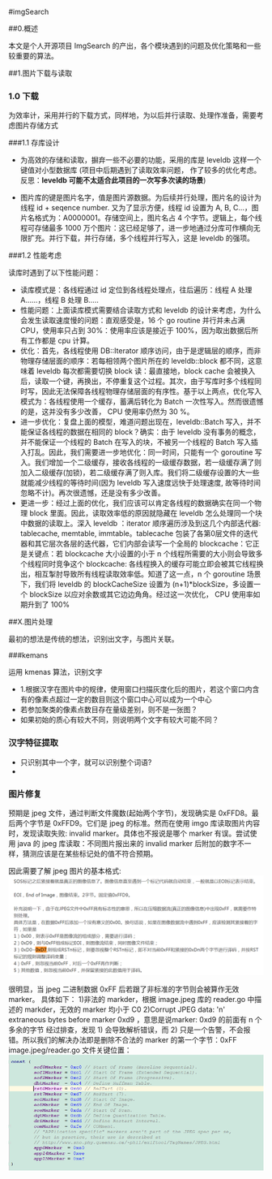 #imgSearch 

##0.概述

本文是个人开源项目 ImgSearch 的产出，各个模块遇到的问题及优化策略和一些较重要的算法。



##1.图片下载与读取

### 1.0 下载

为效率计，采用并行的下载方式，同样地，为以后并行读取、处理作准备，需要考虑图片存储方式

###1.1 存库设计

- 为高效的存储和读取，摒弃一些不必要的功能，采用的库是 leveldb 这样一个键值对小型数据库 (项目中后期遇到了读取效率问题， 作了较多的优化考虑。反思：**leveldb 可能不太适合此项目的一次写多次读的场景**) 

- 图片库的键是图片名字，值是图片源数据。为后续并行处理，图片名的设计为线程 id + seqence number. 又为了显示方便，线程 id 设置为 A, B, C...，图片名格式为：A0000001。存储空间上，图片名占 4 个字节。逻辑上，每个线程可存储最多 1000 万个图片：这已经足够了，进一步地通过分库可作横向无限扩充。并行下载，并行存储，多个线程并行写入，这是 leveldb 的强项。


###1.2 性能考虑

读库时遇到了以下性能问题：

- 读库模式是：各线程通过 id 定位到各线程处理点，往后遍历：线程 A 处理 A......，线程 B 处理 B.....
- 性能问题：上面读库模式需要结合读取方式和 leveldb 的设计来考虑，为什么会发生读取速度慢的问题：直观感受是，16 个 go routine 并行并未占满 CPU，使用率只占到 30%：使用率应该是接近于 100%，因为取出数据后所有工作都是 cpu 计算。
- 优化：首先，各线程使用 DB::Iterator 顺序访问，由于是逻辑层的顺序，而非物理存储层面的顺序：若每相领两个图片所在的 leveldb::block 都不同，这意味着 leveldb 每次都需要切换 block 读：最直接地，block cache 会被换入后，读取一个键，再换出，不停重复这个过程。其次，由于写库时多个线程同时写，因此无法保障各线程物理存储层面的有序性。基于以上两点，优化写入模式为：各线程使用一个缓存，蓄满后转化为 Batch 一次性写入。然而很遗憾的是，这并没有多少改善， CPU 使用率仍然为 30 %。
- 进一步优化：复盘上面的模型，难道问题出现在，leveldb::Batch 写入，并不能保证各线程的数据在相同的 block？确实：由于 leveldb 没有事务的概念，并不能保证一个线程的 Batch  在写入的块，不被另一个线程的 Batch 写入插入打乱。因此，我们需要进一步地优化：同一时间，只能有一个 goroutine 写入。我们增加一个二级缓存，接收各线程的一级缓存数据，若一级缓存满了则加入二级缓存(加锁)，若二级缓存满了则入库。我们将二级缓存设置的大一些就能减少线程的等待时间(因为 leveldb 写入速度远快于处理速度, 故等待时间忽略不计)。再次很遗憾，还是没有多少改善。
- 更进一步：经过上面的优化，我们应该可以肯定各线程的数据确实在同一个物理 block 里面。因此，读取效率低的原因就隐藏在 leveldb 怎么处理同一个块中数据的读取上。深入 leveldb ：iterator 顺序遍历涉及到这几个内部迭代器: tablecache,  memtable, immtable。tablecache 包装了各第0层文件的迭代器和其它层次各层的迭代器，它们内部会读写一个全局的 blockcache：它正是关键点：若 blockcache 大小设置的小于 n 个线程所需要的大小则会导致多个线程同时竞争这个 blockcache: 各线程换入的缓存可能立即会被其它线程换出，相互掣肘导致所有线程读取效率低。知道了这一点，n 个 goroutine 场景下，我们将 leveldb 的 blockCacheSize 设置为 (n+1)*blockSize，多设置一个 blockSize 以应对余数或其它边边角角。经过这一次优化， CPU 使用率如期升到了 100%

##X.图片处理

最初的想法是传统的想法，识别出文字，与图片关联。

###kemans

运用 kmenas 算法，识别文字

- 1.根据汉字在图片中的规律，使用窗口扫描灰度化后的图片，若这个窗口内含有的像素点超过一定的数目则这个窗口中心可以成为一个中心
- 若参加聚类的像素点数目存在量级差别，则不是一张图？
- 如果初始的质心有较大不同，则说明两个文字有较大可能不同？



### 汉字特征提取

- 只识别其中一个字，就可以识别整个词语?
- ​



### 图片修复

预期是 jpeg 文件，通过判断文件魔数(起始两个字节)，发现确实是 0xFFD8。最后两个字节是 0xFFD9。它们是 jpeg 的标准。然而在使用 imgo 库读取图片内容时，发现读取失败: invalid marker。具体也不报说是哪个 marker  有误。尝试使用 java 的 jpeg 库读取：不同图片报出来的 invalid marker 后附加的数字不一样，猜测应该是在某些标记处的值不符合预期。

因此需要了解 jpeg 图片的基本格式:
![](/assets/imgSearch/jpeg_marker.png)

很明显，当 jpeg 二进制数据 0xFF 后若跟了非标准的字节则会被算作无效 marker。
具体如下：
1)非法的 markder，根据 image.jpeg 库的 reader.go 中描述的 markder，无效的 marker 均小于 C0
2)Corrupt JPEG data: 'n' extraneous bytes before marker 0xd9 ，意思是说marker: 0xd9 的前面有 n 个多余的字节
经过排查，发现 1) 会导致解析错误，而 2) 只是一个告警，不会报错。所以我们的解决办法即是删除不合法的 marker 的第一个字节：0xFF
image.jpeg/reader.go 文件关键位置：
![](/assets/imgSearch/jpeg_golang_marker_code.png)

